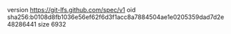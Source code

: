 version https://git-lfs.github.com/spec/v1
oid sha256:b0108d8fb1036e56ef62f6d3f1acc8a7884504ae1e0205359dad7d2e48286441
size 6932
